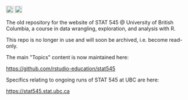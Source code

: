 <a alt = "Project Status: Moved - The project has been moved to a new location, and the version at that location should be considered authoritative." href="http://www.repostatus.org/#moved"><img src="http://www.repostatus.org/badges/latest/moved.svg" height = 20 /></a>
<a rel="license" href="http://creativecommons.org/licenses/by-sa/4.0/"><img alt="Creative Commons License" style="border-width:0" src="https://i.creativecommons.org/l/by-sa/4.0/88x31.png" height = 20 /></a>

The old repository for the website of STAT 545 @ University of British Columbia, a course in data wrangling, exploration, and analysis with R.

This repo is no longer in use and will soon be archived, i.e. become read-only.

The main "Topics" content is now maintained here:

<https://github.com/rstudio-education/stat545>

Specifics relating to ongoing runs of STAT 545 at UBC are here:

<https://stat545.stat.ubc.ca>
